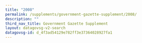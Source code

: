 ```yaml
---
title: "2008"
permalink: /supplements/government-gazette-supplement/2008/
description: ""
third_nav_title: Government Gazette Supplement
layout: datagovsg-v2-search
datagovsg-id: d_4f3ad54129e782ff3e37364028927fa1
---
```


